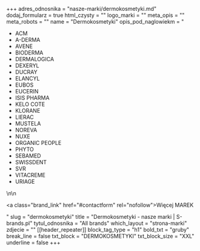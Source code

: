 +++
adres_odnosnika = "nasze-marki/dermokosmetyki.md"
dodaj_formularz = true
html_czysty = ""
logo_marki = ""
meta_opis = ""
meta_robots = ""
name = "Dermokosmetyki"
opis_pod_naglowiekm = "<ul><li>ACM</li><li>A-DERMA</li><li>AVENE</li><li>BIODERMA</li><li>DERMALOGICA</li><li>DEXERYL</li><li>DUCRAY</li><li>ELANCYL</li><li>EUBOS</li><li>EUCERIN</li><li>ISIS PHARMA</li><li>KELO COTE</li><li>KLORANE</li><li>LIERAC</li><li>MUSTELA</li><li>NOREVA</li><li>NUXE</li><li>ORGANIC PEOPLE</li><li>PHYTO</li><li>SEBAMED</li><li>SWISSDENT</li><li>SVR</li><li>VITACREME</li><li>URIAGE</li></ul>\n\n    <p><a class=\"brand_link\" href=\"#contactform\" rel=\"nofollow\">Więcej MAREK</a></p>"
slug = "dermokosmetyki"
title = "Dermokosmetyki - nasze marki | S-brands.pl"
tytul_odnosnika = "All brands"
which_layout = "strona-marki"
zdjecie = ""
[[header_repeater]]
block_tag_type = "h1"
bold_txt = "gruby"
break_line = false
txt_block = "DERMOKOSMETYKI"
txt_block_size = "XXL"
underline = false
+++
